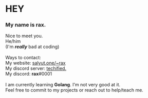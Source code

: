 # HEY
### My name is rax.
Nice to meet you. 
<br>
He/him
<br>
(I'm ***really*** bad at coding)
<br>
<br>
Ways to contact: 
<br>
My website: [salyut.one/~rax](https://salyut.one/~rax "secret message: I hate you")
<br>
My discord server: [techified.](https://discord.gg/techifiediscurrentlydefunct.pleasecomebacklater. "this is a great server")
<br>
My discord: **rax**#0001
<br>
<br>
I am currently learning **Golang**. I'm not very good at it. 
<br>
Feel free to commit to my projects or reach out to help/teach me.
